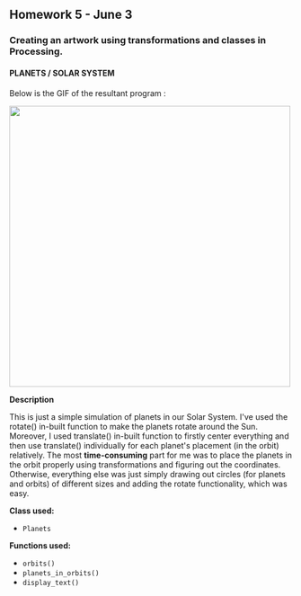 ## Homework 5 - June 3

###  Creating an artwork using transformations and classes in Processing.

#### PLANETS / SOLAR SYSTEM

Below is the GIF of the resultant program :

<img src="https://github.com/ronit-singh/Intro_to_IM/blob/main/June%203/solar-final.gif" height="500">

**Description**

This is just a simple simulation of planets in our Solar System. I've used the rotate() in-built function to make the planets rotate around the Sun. Moreover, I used  translate() in-built function to firstly center everything and then use translate() individually for each planet's placement (in the orbit) relatively. The most **time-consuming** part for me was to place the planets in the orbit properly using transformations and figuring out the coordinates. Otherwise, everything else was just simply drawing out circles (for planets and orbits) of different sizes and adding the rotate functionality, which was easy.

**Class used:**
- ````Planets````

**Functions used:**
- ````orbits()````
- ````planets_in_orbits()````
- ````display_text()````


